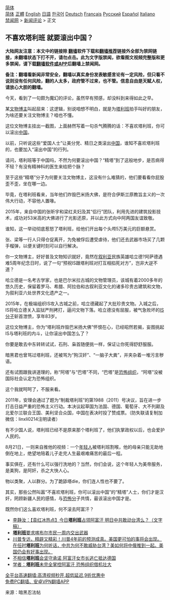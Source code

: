  <!-- 面包屑导航 --> <div class="breadcrumb"><!-- GTranslate: https://gtranslate.io/ -->  <div class="switcher notranslate">  <div class="selected">  <a href="#" onclick="return false;"> 简体</a>  </div>  <div class="option">  <a href="https://www.bannedbook.org" onclick="doGTranslate('zh-CN|zh-CN');jQuery('div.switcher div.selected a').html(jQuery(this).html());return false;" title="简体中文" class="nturl selected"> 简体</a>  <a href="https://www.bannedbook.org/zh-tw/" onclick="doGTranslate('zh-CN|zh-TW');jQuery('div.switcher div.selected a').html(jQuery(this).html());return false;" title="繁體中文" class="nturl"> 正體</a>  <a href="https://www.bannedbook.org/en/" onclick="doGTranslate('zh-CN|en');jQuery('div.switcher div.selected a').html(jQuery(this).html());return false;" title="English" class="nturl"> English</a>  <a href="https://www.bannedbook.org/ja/" onclick="doGTranslate('zh-CN|ja');jQuery('div.switcher div.selected a').html(jQuery(this).html());return false;" title="日本語" class="nturl"> 日語</a>  <a href="https://www.bannedbook.org/ko/" onclick="doGTranslate('zh-CN|ko');jQuery('div.switcher div.selected a').html(jQuery(this).html());return false;" title="한국어" class="nturl"> 한국어</a>  <a href="https://www.bannedbook.org/de/" onclick="doGTranslate('zh-CN|de');jQuery('div.switcher div.selected a').html(jQuery(this).html());return false;" title="Deutsch" class="nturl"> Deutsch</a>  <a href="https://www.bannedbook.org/fr/" onclick="doGTranslate('zh-CN|fr');jQuery('div.switcher div.selected a').html(jQuery(this).html());return false;" title="Français" class="nturl"> Français</a>  <a href="https://www.bannedbook.org/ru/" onclick="doGTranslate('zh-CN|ru');jQuery('div.switcher div.selected a').html(jQuery(this).html());return false;" title="Русский" class="nturl"> Русский</a>  <a href="https://www.bannedbook.org/es/" onclick="doGTranslate('zh-CN|es');jQuery('div.switcher div.selected a').html(jQuery(this).html());return false;" title="Español" class="nturl"> Español</a>  <a href="https://www.bannedbook.org/it/" onclick="doGTranslate('zh-CN|it');jQuery('div.switcher div.selected a').html(jQuery(this).html());return false;" title="Italiano" class="nturl"> Italiano</a>  </div>  </div>      <div class='breadcrumb-sub'><!-- Breadcrumb NavXT 6.3.0 --> <a href="https://www.bannedbook.org/" class="home">禁闻网</a> &gt; <a href="https://www.bannedbook.org/bnews/comments/" class="category">新闻评论</a> &gt; 正文</div></div><h2>不喜欢塔利班 就要滚出中国？</h2> <p class="notice"><b>大陆网友注意：本文中的链接除 <a href="https://github.com/bannedbook/fanqiang" >翻墙</a>软件下载和<a href="https://github.com/killgcd/justmysocks/blob/master/README.md">翻墙推荐</a>链接外全部为禁网链接，未翻墙状态下打不开，请勿点击。此为文字版禁闻，欲看图文视频完整版和更多禁闻，请下载<a href="https://github.com/bannedbook/fanqiang">翻墙软件或APP</a>后翻墙上禁闻网。</p><p>备注：翻墙看新闻非常安全，翻墙以真实身份发表敏感言论有一定风险，但只看不说则没有任何风险，翻的人太多，政府管不过来，也不管。信息自由是天赋人权，请放心大胆的翻墙。</b></p>  <div class="entry"> <p id="conimg">今天，看到了一句颇为魔幻的评论，虽然早有预感，却没料到来得如此之早。</p> <p>某<a href="https://www.bannedbook.org/bnews/tag/%e6%96%87%e7%89%a9/" class="st_tag internal_tag" rel="tag" title="标签 文物 下的日志">文物</a><a href="https://www.bannedbook.org/bnews/tag/%E5%8D%9A%E4%B8%BB/" class="st_tag internal_tag" rel="tag" title="标签 博主 下的日志">博主</a>叫起屈来：这逻辑，别说咱想不明白，就是为<a href="https://www.bannedbook.org/bnews/tag/%e5%a1%94%e5%88%a9%e7%8f%ad/" class="st_tag internal_tag" rel="tag" title="标签 塔利班 下的日志">塔利班</a>拍手叫好的朋友，为啥还要关注文物博主？咱也不懂。</p> <p>这位文物博主挂出一截图，上面赫然写着一句杀气腾腾的话：不喜欢塔利班，你可以滚出<span class='wp_keywordlink_affiliate'><a href="https://www.bannedbook.org/" title="中国" target="_blank">中国</a></span>。</p> <p>以前，只听说这些“爱国人士”让美分党、精日之类滚出<a href="https://www.bannedbook.org/bnews/tag/%E4%B8%AD%E5%9B%BD/" class="st_tag internal_tag" rel="tag" title="标签 中国 下的日志">中国</a>，谁知不喜欢塔利班的，也要加入“滚出中国”的行列。</p> <p>请问，塔利班等于中国吗，不然为何要滚出中国？“精塔”到了这般地步，是否病得不轻？有没有精神科的医生来给把个脉？</p> <p>至于这些“精塔”分子为何要关注文物博主，这没有什么难猜的，他们要看看你屁股歪不歪，坐在哪一边。</p>  <p>毕竟，在塔利班看来，当年他们炸毁巴米扬大佛，是符合伊斯兰原教旨主义的一次伟大行动，不容他人置喙。</p> <p>2015年，来自中国的张昕宇和梁红夫妇及其“侣行”团队，利用先进的建筑投影技术，成功对53米高的大佛进行了光影还原，并以此方式向中阿两国友谊致敬。</p> <p>谁知，这一举动彻底惹怒了塔利班，给他们开出每个头颅5万美元的巨额悬赏。</p> <p>张、梁等一行人只得仓促离开，为免被俘后遭受虐待，他们还去武器市场买了几颗手榴弹，以便关键时刻可以自行解决。</p> <p>你一文物博主，好好普及文物知识就好，竟然在<a href="https://www.bannedbook.org/bnews/tag/%e5%8f%99%e5%88%a9%e4%ba%9a/" class="st_tag internal_tag" rel="tag" title="标签 叙利亚 下的日志">叙利亚</a>民族英雄哈立德?阿萨德遇难5周年纪念日时，说了一句“预祝IS跟塔利班对打互相掐死对方”，岂非大逆不道？</p> <p>哈立德是一名考古学家，也是巴尔米拉古城的文物管理员，该城有着2000多年的悠久历史，保留着罗马、希腊、阿拉伯和古叙利亚文化的诸多珍贵古建筑和文物，为叙利亚六处世界文化遗产之一。</p>  <p>2015年，在极端组织IS攻入古城之前，哈立德藏起了大批珍贵文物。入城之后，IS将哈立德关入监狱严刑拷打，逼问文物下落。哈立德没有屈服，被气急败坏的<a href="https://www.bannedbook.org/bnews/tag/IS%E5%88%86%E5%AD%90/" class="st_tag internal_tag" rel="tag" title="标签 IS分子 下的日志">IS分子</a>斩首泄愤，享年83岁。</p> <p>这位文物博主，你为“塔利班炸毁巴米扬大佛”怀恨在心，已经昭然若揭，妄图挑起IS与塔利班的内斗，让你滚出中国怎么了？</p> <p>你要是敢去中东转转试试，石刑、枭首随便挑一样，保证让你死得舒舒服服。</p> <p>暗黑君也曾骂过塔利班，还被骂为“狗汉奸”、“一脑子大粪”，并夹杂着一堆污言秽语。</p> <p>还有试图跟我讲道理的，称“阿塔”与“巴塔”不同，“巴塔”是<a href="https://www.bannedbook.org/bnews/tag/%e6%81%90%e6%80%96%e7%bb%84%e7%bb%87/" class="st_tag internal_tag" rel="tag" title="标签 恐怖组织 下的日志">恐怖组织</a>，“阿塔”没被国际社会认定为恐怖组织。</p> <p>这个我就呵呵了，不服来看。</p>  <p>2011年，安理会通过了题为“制裁塔利班”的第1988（2011）号决议，旨在进一步打击日益严重的恐怖主义行动。本决议起草国为法国、德国、葡萄牙、大不列颠及北爱尔兰联合王国、美利坚合众国，中国在表决时投了赞成票。（防失联请复制加微信：linxli0214注明读者）</p> <p>有不少国人说，塔利班已经不是原来那个塔利班了，他们执掌政权以后，也会爱护人民的。</p> <p>8月21日，一则来自推他的视频：一个<a href="https://www.bannedbook.org/bnews/tag/%e5%b9%b4%e8%bd%bb%e4%ba%ba/" class="st_tag internal_tag" rel="tag" title="标签 年轻人 下的日志">年轻人</a>被塔利班割喉，他的母亲只能无助地倒在地上，绝望地陪着儿子走完人生最艰难痛苦的最后一程。</p> <p>事实俱在，还有什么可以强行洗地的？当然，你们会说，这个年轻人为美帝服务，是美狗，是阿奸，杀之大快人心。</p> <p>物以类聚，人以群分。为了跪舔塔die，你们连人性也不要了。</p> <p>其实，那些公然叫嚣“不喜欢塔利班，你可以滚出中国”的“精塔”人士，你们才是汉奸，罔顾新疆人民的感情，与<a href="https://www.bannedbook.org/bnews/tag/%E6%81%90%E6%80%96%E5%88%86/" class="st_tag internal_tag" rel="tag" title="标签 恐怖分 下的日志">恐怖分</a>子共情，最该滚出中国才是。</p>  <p>既然你们这么喜欢塔利班，何不滚去阿富汗？</p> <ul class='op-related-articles' title='相关阅读'> <li><a href='https://www.bannedbook.org/bnews/comments/20210829/1615134.html' target='_blank'>李静汝：【袁红冰热点】今日<b>塔利班</b>占领阿富汗 明日中共敢动台湾么？（文字稿）</a></li> <li><a href='https://www.bannedbook.org/bnews/baitai/20210828/1615069.html' target='_blank'><b>塔利班</b>要求喀布尔市民一周内交出武器</a></li> <li><a href='https://www.bannedbook.org/bnews/bannedvideo/20210828/1615019.html' target='_blank'>川普专访，精辟又精彩！川普4年前的预测成真。美国更可怕的事将会出现。在任时<b>塔利班</b>为何听话，中共为何不敢威胁台湾？美如何将中俄推到一起。美国仍会有好事出现。</a></li> <li><a href='https://www.bannedbook.org/bnews/comments/20210828/1615012.html' target='_blank'>不相信<b>塔利班</b>会坚守承诺 阿富汗女市长逃亡抵达德国</a></li> <li><a href='https://www.bannedbook.org/bnews/bannedvideo/20210828/1615008.html' target='_blank'>学者：<b>塔利班</b>未完全掌控阿富汗 恐怖组织借机壮大</a></li> </ul> <p class="texttj"> <a href="https://github.com/bannedbook/fanqiang/wiki/V2ray%E6%9C%BA%E5%9C%BA" target="_blank">全平台高速翻墙:高清视频秒开,超低延迟,9折优惠中</a><br/> <a href="https://github.com/bannedbook/fanqiang/wiki/%E7%A6%81%E9%97%BB%E7%BD%91%E5%AE%89%E5%8D%93%E7%BF%BB%E5%A2%99%E6%96%B0%E9%97%BBAPP" target="_blank">免费PC翻墙、安卓VPN翻墙APP</a></p><p> 来源：暗黑忍法帖 </p><a name='sharetosocial'></a>  <div style="margin-bottom:5px;padding-bottom:5px;clear:both"> <div id="archive-pix-1" class="banner-ads"> <!-- AuctionX Display platform tag START --> <div id="26318x728x90x621x_ADSLOT2" clicktrack="%%CLICK_URL_ESC%%"></div> <!-- AuctionX Display platform tag END --> </div> <div id="archive-pix-2" class="banner-ads"> <!-- AuctionX Display platform tag START --> <div id="26315x300x250x621x_ADSLOT2" clicktrack="%%CLICK_URL_ESC%%"></div> <!-- AuctionX Display platform tag END --> </div> </div>  <div id="archive-pix-1" class="banner-ads"> <!-- AuctionX Display platform tag START --> <div id="26318x728x90x621x_ADSLOT3" clicktrack="%%CLICK_URL_ESC%%"></div> <!-- AuctionX Display platform tag END --> </div> </div><!--END ENTRY--> 